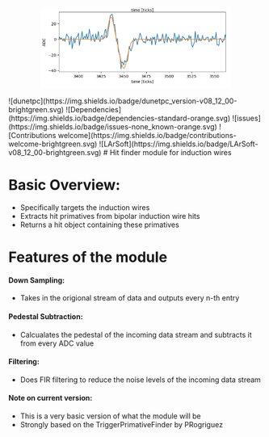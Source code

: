 <p align="center"><img width=75% src="https://github.com/AranBorkum/LinHitFinder/blob/master/InductionWireHitFit.png"></p>
![dunetpc](https://img.shields.io/badge/dunetpc_version-v08_12_00-brightgreen.svg) 
![Dependencies](https://img.shields.io/badge/dependencies-standard-orange.svg)  
![issues](https://img.shields.io/badge/issues-none_known-orange.svg) 
![Contributions welcome](https://img.shields.io/badge/contributions-welcome-brightgreen.svg) 
![LArSoft](https://img.shields.io/badge/LArSoft-v08_12_00-brightgreen.svg) 
# Hit finder module for induction wires

# Basic Overview:
  - Specifically targets the induction wires
  - Extracts hit primatives from bipolar induction wire hits
  - Returns a hit object containing these primatives
 
# Features of the module
#### Down Sampling:
  - Takes in the origional stream of data and outputs every n-th entry
#### Pedestal Subtraction:
  - Calcualates the pedestal of the incoming data stream and subtracts it from every ADC value 
#### Filtering:
  - Does FIR filtering to reduce the noise levels of the incoming data stream
#### Note on current version:
  - This is a very basic version of what the module will be
  - Strongly based on the TriggerPrimativeFinder by PRogriguez
